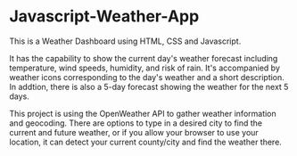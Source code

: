 # Javascript-Weather-App
This is a Weather Dashboard using HTML, CSS and Javascript.

It has the capability to show the current day's weather forecast including temperature, wind speeds, humidity, and risk of rain.
It's accompanied by weather icons corresponding to the day's weather and a short description.
In addtion, there is also a 5-day forecast showing the weather for the next 5 days.

This project is using the OpenWeather API to gather weather information and geocoding.
There are options to type in a desired city to find the current and future weather, or if you allow your browser to use your location, it can detect your current county/city and find the weather there.

